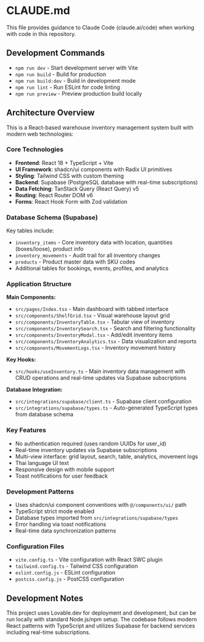# CLAUDE.md

This file provides guidance to Claude Code (claude.ai/code) when working with code in this repository.

## Development Commands

- `npm run dev` - Start development server with Vite
- `npm run build` - Build for production
- `npm run build:dev` - Build in development mode
- `npm run lint` - Run ESLint for code linting
- `npm run preview` - Preview production build locally

## Architecture Overview

This is a React-based warehouse inventory management system built with modern web technologies:

### Core Technologies
- **Frontend**: React 18 + TypeScript + Vite
- **UI Framework**: shadcn/ui components with Radix UI primitives
- **Styling**: Tailwind CSS with custom theming
- **Backend**: Supabase (PostgreSQL database with real-time subscriptions)
- **Data Fetching**: TanStack Query (React Query) v5
- **Routing**: React Router DOM v6
- **Forms**: React Hook Form with Zod validation

### Database Schema (Supabase)
Key tables include:
- `inventory_items` - Core inventory data with location, quantities (boxes/loose), product info
- `inventory_movements` - Audit trail for all inventory changes
- `products` - Product master data with SKU codes
- Additional tables for bookings, events, profiles, and analytics

### Application Structure

**Main Components:**
- `src/pages/Index.tsx` - Main dashboard with tabbed interface
- `src/components/ShelfGrid.tsx` - Visual warehouse layout grid
- `src/components/InventoryTable.tsx` - Tabular view of inventory
- `src/components/InventorySearch.tsx` - Search and filtering functionality
- `src/components/InventoryModal.tsx` - Add/edit inventory items
- `src/components/InventoryAnalytics.tsx` - Data visualization and reports
- `src/components/MovementLogs.tsx` - Inventory movement history

**Key Hooks:**
- `src/hooks/useInventory.ts` - Main inventory data management with CRUD operations and real-time updates via Supabase subscriptions

**Database Integration:**
- `src/integrations/supabase/client.ts` - Supabase client configuration
- `src/integrations/supabase/types.ts` - Auto-generated TypeScript types from database schema

### Key Features
- No authentication required (uses random UUIDs for user_id)
- Real-time inventory updates via Supabase subscriptions
- Multi-view interface: grid layout, search, table, analytics, movement logs
- Thai language UI text
- Responsive design with mobile support
- Toast notifications for user feedback

### Development Patterns
- Uses shadcn/ui component conventions with `@/components/ui/` path
- TypeScript strict mode enabled
- Database types imported from `src/integrations/supabase/types`
- Error handling via toast notifications
- Real-time data synchronization patterns

### Configuration Files
- `vite.config.ts` - Vite configuration with React SWC plugin
- `tailwind.config.ts` - Tailwind CSS configuration
- `eslint.config.js` - ESLint configuration
- `postcss.config.js` - PostCSS configuration

## Development Notes

This project uses Lovable.dev for deployment and development, but can be run locally with standard Node.js/npm setup. The codebase follows modern React patterns with TypeScript and utilizes Supabase for backend services including real-time subscriptions.